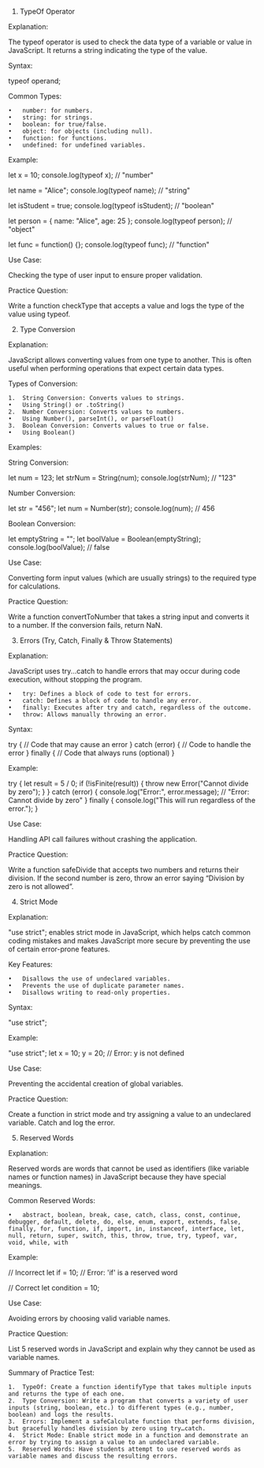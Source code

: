 

1. TypeOf Operator

Explanation:

The typeof operator is used to check the data type of a variable or value in JavaScript. It returns a string indicating the type of the value.

Syntax:

typeof operand;

Common Types:

	•	number: for numbers.
	•	string: for strings.
	•	boolean: for true/false.
	•	object: for objects (including null).
	•	function: for functions.
	•	undefined: for undefined variables.

Example:

let x = 10;
console.log(typeof x);  // "number"

let name = "Alice";
console.log(typeof name);  // "string"

let isStudent = true;
console.log(typeof isStudent);  // "boolean"

let person = { name: "Alice", age: 25 };
console.log(typeof person);  // "object"

let func = function() {};
console.log(typeof func);  // "function"

Use Case:

Checking the type of user input to ensure proper validation.

Practice Question:

Write a function checkType that accepts a value and logs the type of the value using typeof.

2. Type Conversion

Explanation:

JavaScript allows converting values from one type to another. This is often useful when performing operations that expect certain data types.

Types of Conversion:

	1.	String Conversion: Converts values to strings.
	•	Using String() or .toString()
	2.	Number Conversion: Converts values to numbers.
	•	Using Number(), parseInt(), or parseFloat()
	3.	Boolean Conversion: Converts values to true or false.
	•	Using Boolean()

Examples:

String Conversion:

let num = 123;
let strNum = String(num);
console.log(strNum);  // "123"

Number Conversion:

let str = "456";
let num = Number(str);
console.log(num);  // 456

Boolean Conversion:

let emptyString = "";
let boolValue = Boolean(emptyString);
console.log(boolValue);  // false

Use Case:

Converting form input values (which are usually strings) to the required type for calculations.

Practice Question:

Write a function convertToNumber that takes a string input and converts it to a number. If the conversion fails, return NaN.

3. Errors (Try, Catch, Finally & Throw Statements)

Explanation:

JavaScript uses try...catch to handle errors that may occur during code execution, without stopping the program.

	•	try: Defines a block of code to test for errors.
	•	catch: Defines a block of code to handle any error.
	•	finally: Executes after try and catch, regardless of the outcome.
	•	throw: Allows manually throwing an error.

Syntax:

try {
    // Code that may cause an error
} catch (error) {
    // Code to handle the error
} finally {
    // Code that always runs (optional)
}

Example:

try {
    let result = 5 / 0;
    if (!isFinite(result)) {
        throw new Error("Cannot divide by zero");
    }
} catch (error) {
    console.log("Error:", error.message);  // "Error: Cannot divide by zero"
} finally {
    console.log("This will run regardless of the error.");
}

Use Case:

Handling API call failures without crashing the application.

Practice Question:

Write a function safeDivide that accepts two numbers and returns their division. If the second number is zero, throw an error saying “Division by zero is not allowed”.

4. Strict Mode

Explanation:

"use strict"; enables strict mode in JavaScript, which helps catch common coding mistakes and makes JavaScript more secure by preventing the use of certain error-prone features.

Key Features:

	•	Disallows the use of undeclared variables.
	•	Prevents the use of duplicate parameter names.
	•	Disallows writing to read-only properties.

Syntax:

"use strict";

Example:

"use strict";
let x = 10;
y = 20;  // Error: y is not defined

Use Case:

Preventing the accidental creation of global variables.

Practice Question:

Create a function in strict mode and try assigning a value to an undeclared variable. Catch and log the error.

5. Reserved Words

Explanation:

Reserved words are words that cannot be used as identifiers (like variable names or function names) in JavaScript because they have special meanings.

Common Reserved Words:

	•	abstract, boolean, break, case, catch, class, const, continue, debugger, default, delete, do, else, enum, export, extends, false, finally, for, function, if, import, in, instanceof, interface, let, null, return, super, switch, this, throw, true, try, typeof, var, void, while, with

Example:

// Incorrect
let if = 10;  // Error: 'if' is a reserved word

// Correct
let condition = 10;

Use Case:

Avoiding errors by choosing valid variable names.

Practice Question:

List 5 reserved words in JavaScript and explain why they cannot be used as variable names.

Summary of Practice Test:

	1.	TypeOf: Create a function identifyType that takes multiple inputs and returns the type of each one.
	2.	Type Conversion: Write a program that converts a variety of user inputs (string, boolean, etc.) to different types (e.g., number, boolean) and logs the results.
	3.	Errors: Implement a safeCalculate function that performs division, but gracefully handles division by zero using try…catch.
	4.	Strict Mode: Enable strict mode in a function and demonstrate an error by trying to assign a value to an undeclared variable.
	5.	Reserved Words: Have students attempt to use reserved words as variable names and discuss the resulting errors.
